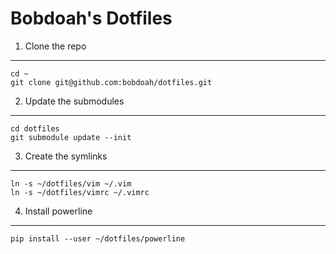Bobdoah's Dotfiles
==================

1. Clone the repo
-----------------
    cd ~
    git clone git@github.com:bobdoah/dotfiles.git

2. Update the submodules
------------------------
    cd dotfiles
    git submodule update --init

3. Create the symlinks
----------------------
    ln -s ~/dotfiles/vim ~/.vim
    ln -s ~/dotfiles/vimrc ~/.vimrc

4. Install powerline
--------------------
    pip install --user ~/dotfiles/powerline
